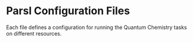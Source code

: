 # Parsl Configuration Files

Each file defines a configuration for running the Quantum Chemistry tasks on different resources.